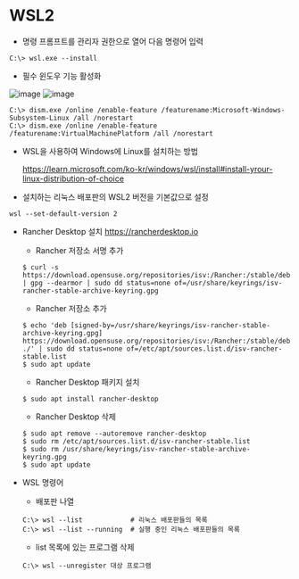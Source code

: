 # WSL2

- 명령 프롬프트를 관리자 권한으로 열어 다음 명령어 입력
~~~
C:\> wsl.exe --install
~~~


- 필수 윈도우 기능 활성화
  
![image](https://github.com/user-attachments/assets/6e9f1d77-60e1-4a5c-9a14-817493581bcb)    ![image](https://github.com/user-attachments/assets/03a0ac66-dc5f-4c8b-85fe-a36649a164c8)

~~~
C:\> dism.exe /online /enable-feature /featurename:Microsoft-Windows-Subsystem-Linux /all /norestart
C:\> dism.exe /online /enable-feature /featurename:VirtualMachinePlatform /all /norestart
~~~


- WSL을 사용하여 Windows에 Linux를 설치하는 방법
  
  https://learn.microsoft.com/ko-kr/windows/wsl/install#install-yrour-linux-distribution-of-choice

- 설치하는 리눅스 배포판의 WSL2 버전을 기본값으로 설정
~~~
wsl --set-default-version 2
~~~

- Rancher Desktop 설치
  https://rancherdesktop.io

  - Rancher 저장소 서명 추가
  ~~~
  $ curl -s https://download.opensuse.org/repositories/isv:/Rancher:/stable/deb/Release.key | gpg --dearmor | sudo dd status=none of=/usr/share/keyrings/isv-rancher-stable-archive-keyring.gpg
  ~~~

  - Rancher 저장소 추가
  ~~~
  $ echo 'deb [signed-by=/usr/share/keyrings/isv-rancher-stable-archive-keyring.gpg] https://download.opensuse.org/repositories/isv:/Rancher:/stable/deb/ ./' | sudo dd status=none of=/etc/apt/sources.list.d/isv-rancher-stable.list
  $ sudo apt update
  ~~~

  - Rancher Desktop 패키지 설치
  ~~~
  $ sudo apt install rancher-desktop
  ~~~

  - Rancher Desktop 삭제
  ~~~
  $ sudo apt remove --autoremove rancher-desktop
  $ sudo rm /etc/apt/sources.list.d/isv-rancher-stable.list
  $ sudo rm /usr/share/keyrings/isv-rancher-stable-archive-keyring.gpg
  $ sudo apt update
  ~~~
  

- WSL 명령어
  - 배포판 나열
  ~~~
  C:\> wsl --list            # 리눅스 배포판들의 목록
  C:\> wsl --list --running  # 실행 중인 리눅스 배포판들의 목록
  ~~~

  - list 목록에 있는 프로그램 삭제
  ~~~
  C:\> wsl --unregister 대상 프로그램
  ~~~

